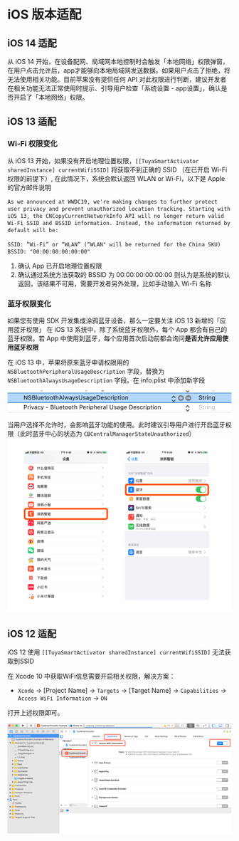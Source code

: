 # iOS 版本适配

## iOS 14 适配

从 iOS 14 开始，在设备配网、局域网本地控制时会触发「本地网络」权限弹窗，在用户点击允许后，app才能够向本地局域网发送数据。如果用户点击了拒绝，将无法使用相关功能。目前苹果没有提供任何 API 对此权限进行判断，建议开发者在相关功能无法正常使用时提示、引导用户检查「系统设置 - app设置」，确认是否开启了「本地网络」权限。

## iOS 13 适配

### Wi-Fi 权限变化

从 iOS 13 开始，如果没有开启地理位置权限，`[[TuyaSmartActivator sharedInstance] currentWifiSSID]` 将获取不到正确的 SSID （在已开启 Wi-Fi 权限的前提下）,  在此情况下，系统会默认返回 WLAN or Wi-Fi，以下是 Apple 的官方邮件说明

```
As we announced at WWDC19, we're making changes to further protect user privacy and prevent unauthorized location tracking. Starting with iOS 13, the CNCopyCurrentNetworkInfo API will no longer return valid Wi-Fi SSID and BSSID information. Instead, the information returned by default will be:

SSID: “Wi-Fi” or “WLAN” (“WLAN" will be returned for the China SKU)
BSSID: "00:00:00:00:00:00"
```

1. 确认 App 已开启地理位置权限
2. 确认通过系统方法获取的 BSSID 为 00:00:00:00:00:00 则认为是系统的默认返回，该结果不可用，需要开发者另外处理，比如手动输入 Wi-Fi 名称

### 蓝牙权限变化

如果您有使用 SDK 开发集成涂鸦蓝牙设备，那么一定要关注 iOS 13 新增的「应用蓝牙权限」
在 iOS 13 系统中，除了系统蓝牙权限外，每个 App 都会有自己的蓝牙权限。若 App 中使用到蓝牙，每个应用首次启动前都会询问**是否允许应用使用蓝牙权限**

在 iOS 13 中，苹果将原来蓝牙申请权限用的 `NSBluetoothPeripheralUsageDescription` 字段，替换为  `NSBluetoothAlwaysUsageDescription` 字段。在 info.plist 中添加新字段

<img src="./images/ios-sdk-demo-ios13-ble.png" alt="img" style="zoom:80%;" />


当用户选择不允许时，会影响蓝牙功能的使用。此时建议引导用户进行开启蓝牙权限（此时蓝牙中心的状态为 `CBCentralManagerStateUnauthorized`）
![](./images/ios-ble-guide-cn.png)

## iOS 12 适配

iOS 12 使用 `[[TuyaSmartActivator sharedInstance] currentWifiSSID]` 无法获取到SSID

在 Xcode 10 中获取WiFi信息需要开启相关权限，解决方案：

- `Xcode` -> [Project Name] -> `Targets` -> [Target Name] -> `Capabilities` -> `Access WiFi Information` -> `ON`

打开上述权限即可。

![](./images/ios-sdk-wifi-access.png)

